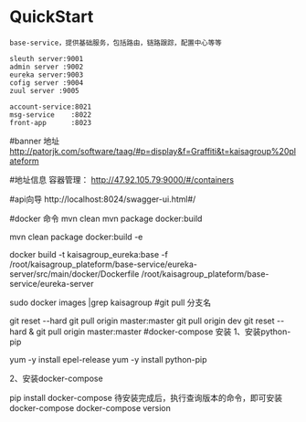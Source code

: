 # QuickStart
	base-service，提供基础服务，包括路由，链路跟踪，配置中心等等
	
	sleuth server:9001
	admin server :9002
	eureka server:9003
	cofig server :9004
	zuul server :9005
	
	account-service:8021
	msg-service    :8022
	front-app      :8023

#banner 地址
  http://patorjk.com/software/taag/#p=display&f=Graffiti&t=kaisagroup%20plateform

  
#地址信息
  容器管理：
  http://47.92.105.79:9000/#/containers
  
#api向导
	http://localhost:8024/swagger-ui.html#/
	
#docker 命令
  mvn clean
  mvn package docker:build
  
  mvn clean package docker:build -e
  
  docker build -t kaisagroup_eureka:base -f /root/kaisagroup_plateform/base-service/eureka-server/src/main/docker/Dockerfile /root/kaisagroup_plateform/base-service/eureka-server

sudo docker images |grep kaisagroup
#git pull 分支名
 
 git reset --hard
 git pull origin master:master
  git pull origin dev
  git reset --hard &  git pull origin master:master
#docker-compose 安装
1、安装python-pip
 
 yum -y install epel-release
 yum -y install python-pip
 
 2、安装docker-compose
 
 pip install docker-compose
 待安装完成后，执行查询版本的命令，即可安装docker-compose
 docker-compose version